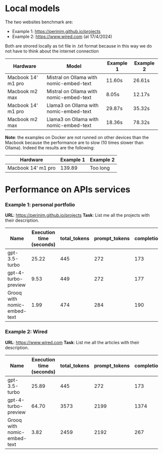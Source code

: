 # Local models
The two websites benchmark are:
- Example 1:  https://perinim.github.io/projects
- Example 2: https://www.wired.com (at 17/4/2024)

Both are strored locally as txt file in .txt format  because in this way we do not have to think about the internet connection

| Hardware           | Model                                   | Example 1 | Example 2 |
| ------------------ | --------------------------------------- | --------- | --------- |
| Macbook 14' m1 pro | Mistral on Ollama with nomic-embed-text | 11.60s    | 26.61s    |
| Macbook m2 max     | Mistral on Ollama with nomic-embed-text | 8.05s     | 12.17s    |
| Macbook 14' m1 pro | Llama3 on Ollama with nomic-embed-text  | 29.87s    | 35.32s    |
| Macbook m2 max     | Llama3 on Ollama with nomic-embed-text  | 18.36s    | 78.32s    |

**Note**: the examples on Docker are not runned on other devices than the Macbook because the performance are to slow (10 times slower than Ollama). Indeed the results are the following:

| Hardware           | Example 1 | Example 2 |
| ------------------ | --------- | --------- |
| Macbook 14' m1 pro | 139.89    | Too long  |
# Performance on APIs services
### Example 1: personal portfolio 
**URL**: https://perinim.github.io/projects
**Task**: List me all the projects with their description.

| Name                        | Execution time (seconds) | total_tokens | prompt_tokens | completion_tokens | successful_requests | total_cost_USD |
| --------------------------- | ------------------------ | ------------ | ------------- | ----------------- | ------------------- | -------------- |
| gpt-3.5-turbo               | 25.22                    | 445          | 272           | 173               | 1                   | 0.000754       |
| gpt-4-turbo-preview         | 9.53                     | 449          | 272           | 177               | 1                   | 0.00803        |
| Grooq with nomic-embed-text | 1.99                     | 474          | 284           | 190               | 1                   | 0              |

### Example 2: Wired
**URL**: https://www.wired.com
**Task**: List me all the articles with their description.

| Name                        | Execution time (seconds) | total_tokens | prompt_tokens | completion_tokens | successful_requests | total_cost_USD |
| --------------------------- | ------------------------ | ------------ | ------------- | ----------------- | ------------------- | -------------- |
| gpt-3.5-turbo               | 25.89                    | 445          | 272           | 173               | 1                   | 0.000754       |
| gpt-4-turbo-preview         | 64.70                    | 3573         | 2199          | 1374              | 1                   | 0.06321        |
| Grooq with nomic-embed-text | 3.82                     | 2459         | 2192          | 267               | 1                   | 0              |


